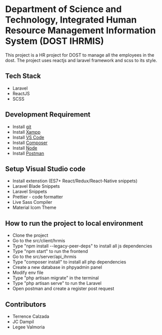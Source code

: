 # Department of Science and Technology, Integrated Human Resource Management Information System (DOST IHRMIS)

This project is a HR project for DOST to manage all the employees in the dost. The project uses reactjs and laravel framework and scss to its style.

## Tech Stack

- Laravel
- ReactJS
- SCSS

## Development Requirement

- Install [git](https://git-scm.com/download/win)
- Install [Xampp](https://www.apachefriends.org/download.html)
- Install [VS Code](https://code.visualstudio.com/Download)
- Install [Composer](https://getcomposer.org/download/)
- Install [Node](https://nodejs.org/en/)
- Install [Postman](https://www.postman.com/downloads/)

## Setup Visual Studio code

- Install extenstion (ES7+ React/Redux/React-Native snippets)
- Laravel Blade Snippets
- Laravel Snippets
- Prettier - code formatter
- Live Sass Compiler
- Material Icom Theme

## How to run the project to local environment

- Clone the project
- Go to the src/client/hrmis
- Type "npm install --legacy-peer-deps" to install all js dependencies
- Type "npm start" to run the frontend
- Go to the src/server/api_ihrmis
- Type "composer install" to install all php dependencies
- Create a new database in phpyadmin panel
- Modify env file
- Type "php artisan migrate" in the terminal
- Type "php artisan serve" to run the Laravel
- Open postman and create a register post request

## Contributors

- Terrence Calzada
- JC Dampil
- Legee Valmoria
